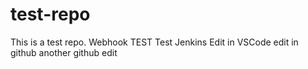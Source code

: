 # test-repo
This is a test repo.
Webhook TEST
Test Jenkins
Edit in VSCode
edit in github
another github edit
